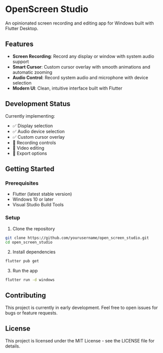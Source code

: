# OpenScreen Studio

An opinionated screen recording and editing app for Windows built with Flutter Desktop.

## Features

- **Screen Recording**: Record any display or window with system audio support
- **Smart Cursor**: Custom cursor overlay with smooth animations and automatic zooming
- **Audio Control**: Record system audio and microphone with device selection
- **Modern UI**: Clean, intuitive interface built with Flutter

## Development Status

Currently implementing:
- ✅ Display selection
- ✅ Audio device selection
- ✅ Custom cursor overlay
- 🚧 Recording controls
- 🚧 Video editing
- 🚧 Export options

## Getting Started

### Prerequisites

- Flutter (latest stable version)
- Windows 10 or later
- Visual Studio Build Tools

### Setup

1. Clone the repository
```bash
git clone https://github.com/yourusername/open_screen_studio.git
cd open_screen_studio
```

2. Install dependencies
```bash
flutter pub get
```

3. Run the app
```bash
flutter run -d windows
```

## Contributing

This project is currently in early development. Feel free to open issues for bugs or feature requests.

## License

This project is licensed under the MIT License - see the LICENSE file for details.

